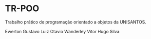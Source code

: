 # TR-POO
Trabalho prático de programação orientado a objetos da UNISANTOS.

Ewerton
Gustavo
Luiz Otavio
Wanderley
Vitor Hugo Silva
